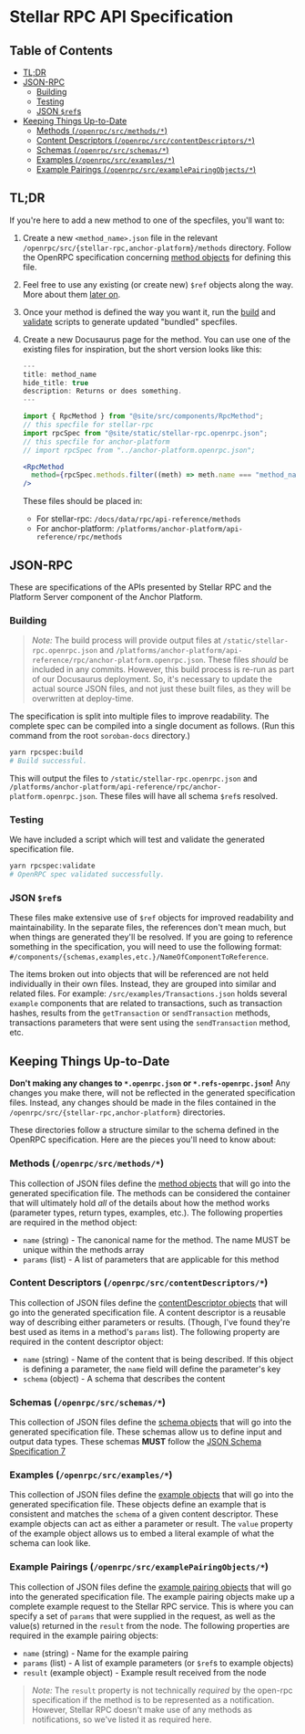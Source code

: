 # Stellar RPC API Specification <!-- omit in toc -->

## Table of Contents <!-- omit in toc -->

- [TL;DR](#tldr)
- [JSON-RPC](#json-rpc)
  - [Building](#building)
  - [Testing](#testing)
  - [JSON `$ref`s](#json-refs)
- [Keeping Things Up-to-Date](#keeping-things-up-to-date)
  - [Methods (`/openrpc/src/methods/*`)](#methods-openrpcsrcmethods)
  - [Content Descriptors (`/openrpc/src/contentDescriptors/*`)](#content-descriptors-openrpcsrccontentdescriptors)
  - [Schemas (`/openrpc/src/schemas/*`)](#schemas-openrpcsrcschemas)
  - [Examples (`/openrpc/src/examples/*`)](#examples-openrpcsrcexamples)
  - [Example Pairings (`/openrpc/src/examplePairingObjects/*`)](#example-pairings-openrpcsrcexamplepairingobjects)

## TL;DR

If you're here to add a new method to one of the specfiles, you'll want to:

1. Create a new `<method_name>.json` file in the relevant
   `/openrpc/src/{stellar-rpc,anchor-platform}/methods` directory. Follow the
   OpenRPC specification concerning [method objects] for defining this file.
2. Feel free to use any existing (or create new) `$ref` objects along the way.
   More about them [later on](#json-refs).
3. Once your method is defined the way you want it, run the [build](#building)
   and [validate](#testing) scripts to generate updated "bundled" specfiles.
4. Create a new Docusaurus page for the method. You can use one of the existing
   files for inspiration, but the short version looks like this:

   ```jsx title="/path/to/<method_name>.mdx
   ---
   title: method_name
   hide_title: true
   description: Returns or does something.
   ---

   import { RpcMethod } from "@site/src/components/RpcMethod";
   // this specfile for stellar-rpc
   import rpcSpec from "@site/static/stellar-rpc.openrpc.json";
   // this specfile for anchor-platform
   // import rpcSpec from "../anchor-platform.openrpc.json";

   <RpcMethod
     method={rpcSpec.methods.filter((meth) => meth.name === "method_name")[0]}
   />
   ```

   These files should be placed in:

     - For stellar-rpc: `/docs/data/rpc/api-reference/methods`
     - For anchor-platform:
       `/platforms/anchor-platform/api-reference/rpc/methods`

## JSON-RPC

These are specifications of the APIs presented by Stellar RPC and the Platform
Server component of the Anchor Platform.

### Building

> _Note:_ The build process will provide output files at
> `/static/stellar-rpc.openrpc.json` and
> `/platforms/anchor-platform/api-reference/rpc/anchor-platform.openrpc.json`.
> These files _should_ be included in any commits. However, this build process
> is re-run as part of our Docusaurus deployment. So, it's necessary to update
> the actual source JSON files, and not just these built files, as they will be
> overwritten at deploy-time.

The specification is split into multiple files to improve readability. The
complete spec can be compiled into a single document as follows. (Run this
command from the root `soroban-docs` directory.)

```bash
yarn rpcspec:build
# Build successful.
```

This will output the files to `/static/stellar-rpc.openrpc.json` and
`/platforms/anchor-platform/api-reference/rpc/anchor-platform.openrpc.json`.
These files will have all schema `$ref`s resolved.

### Testing

We have included a script which will test and validate the generated
specification file.

```bash
yarn rpcspec:validate
# OpenRPC spec validated successfully.
```

### JSON `$ref`s

These files make extensive use of `$ref` objects for improved readability and
maintainability. In the separate files, the references don't mean much, but when
things are generated they'll be resolved. If you are going to reference
something in the specification, you will need to use the following format:
`#/components/{schemas,examples,etc.}/NameOfComponentToReference`.

The items broken out into objects that will be referenced are not held
individually in their own files. Instead, they are grouped into similar and
related files. For example: `/src/examples/Transactions.json` holds several
`example` components that are related to transactions, such as transaction
hashes, results from the `getTransaction` or `sendTransaction` methods,
transactions parameters that were sent using the `sendTransaction` method, etc.

## Keeping Things Up-to-Date

**Don't making any changes to `*.openrpc.json` or `*.refs-openrpc.json`!** Any
changes you make there, will not be reflected in the generated specification
files. Instead, any changes should be made in the files contained in the
`/openrpc/src/{stellar-rpc,anchor-platform}` directories.

These directories follow a structure similar to the schema defined in the
OpenRPC specification. Here are the pieces you'll need to know about:

### Methods (`/openrpc/src/methods/*`)

This collection of JSON files define the [method objects] that will go into the
generated specification file. The methods can be considered the container that
will ultimately hold _all_ of the details about how the method works (parameter
types, return types, examples, etc.). The following properties are required in
the method object:

- `name` (string) - The canonical name for the method. The name MUST be unique
  within the methods array
- `params` (list) - A list of parameters that are applicable for this method

### Content Descriptors (`/openrpc/src/contentDescriptors/*`)

This collection of JSON files define the [contentDescriptor objects] that will
go into the generated specification file. A content descriptor is a reusable way
of describing either parameters or results. (Though, I've found they're best
used as items in a method's `params` list). The following property are required
in the content descriptor object:

- `name` (string) - Name of the content that is being described. If this object
  is defining a parameter, the `name` field will define the parameter's key
- `schema` (object) - A schema that describes the content

### Schemas (`/openrpc/src/schemas/*`)

This collection of JSON files define the [schema objects] that will go into the
generated specification file. These schemas allow us to define input and output
data types. These schemas **MUST** follow the [JSON Schema Specification 7]

### Examples (`/openrpc/src/examples/*`)

This collection of JSON files define the [example objects] that will go into the
generated specification file. These objects define an example that is consistent
and matches the `schema` of a given content descriptor. These example objects
can act as either a parameter or result. The `value` property of the example
object allows us to embed a literal example of what the schema can look like.

### Example Pairings (`/openrpc/src/examplePairingObjects/*`)

This collection of JSON files define the [example pairing objects] that will go
into the generated specification file. The example pairing objects make up a
complete example request to the Stellar RPC service. This is where you can
specify a set of `params` that were supplied in the request, as well as the
value(s) returned in the `result` from the node. The following properties are
required in the example pairing objects:

- `name` (string) - Name for the example pairing
- `params` (list) - A list of example parameters (or `$ref`s to example objects)
- `result` (example object) - Example result received from the node

> _Note:_ The `result` property is not technically _required_ by the open-rpc
> specification if the method is to be represented as a notification. However,
> Stellar RPC doesn't make use of any methods as notifications, so we've listed
> it as required here.

[method objects]: https://spec.open-rpc.org/#method-object
[contentDescriptor objects]: https://spec.open-rpc.org/#content-descriptor-object
[schema objects]: https://spec.open-rpc.org/#schema-object
[JSON Schema Specification 7]: https://json-schema.org/draft-07/json-schema-release-notes.html
[example objects]: https://spec.open-rpc.org/#example-object
[example pairing objects]: https://spec.open-rpc.org/#example-pairing-object
